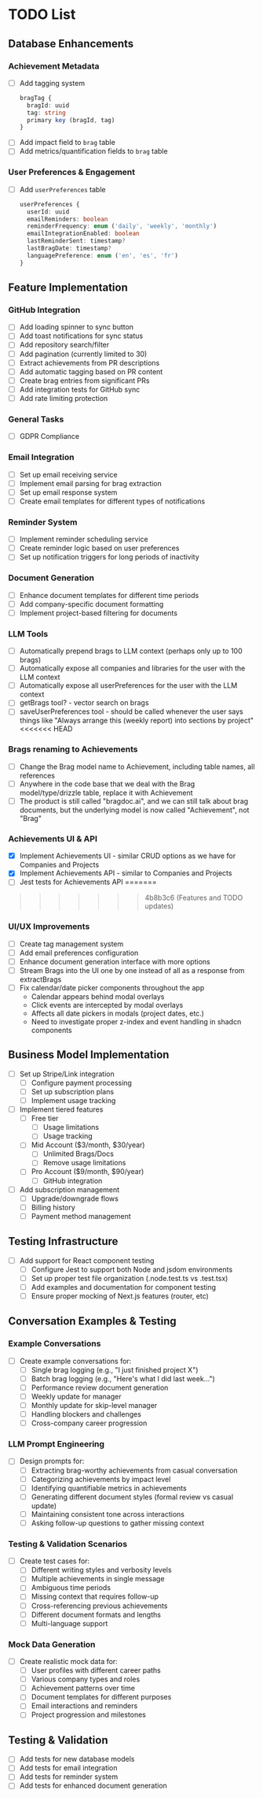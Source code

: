 # TODO List

## Database Enhancements

### Achievement Metadata
- [ ] Add tagging system
  ```typescript
  bragTag {
    bragId: uuid
    tag: string
    primary key (bragId, tag)
  }
  ```
- [ ] Add impact field to `brag` table
- [ ] Add metrics/quantification fields to `brag` table

### User Preferences & Engagement
- [ ] Add `userPreferences` table
  ```typescript
  userPreferences {
    userId: uuid
    emailReminders: boolean
    reminderFrequency: enum ('daily', 'weekly', 'monthly')
    emailIntegrationEnabled: boolean
    lastReminderSent: timestamp?
    lastBragDate: timestamp?
    languagePreference: enum ('en', 'es', 'fr')
  }
  ```

## Feature Implementation 

### GitHub Integration
- [ ] Add loading spinner to sync button
- [ ] Add toast notifications for sync status
- [ ] Add repository search/filter
- [ ] Add pagination (currently limited to 30)
- [ ] Extract achievements from PR descriptions
- [ ] Add automatic tagging based on PR content
- [ ] Create brag entries from significant PRs
- [ ] Add integration tests for GitHub sync
- [ ] Add rate limiting protection

### General Tasks
- [ ] GDPR Compliance

### Email Integration
- [ ] Set up email receiving service
- [ ] Implement email parsing for brag extraction
- [ ] Set up email response system
- [ ] Create email templates for different types of notifications

### Reminder System
- [ ] Implement reminder scheduling service
- [ ] Create reminder logic based on user preferences
- [ ] Set up notification triggers for long periods of inactivity

### Document Generation
- [ ] Enhance document templates for different time periods
- [ ] Add company-specific document formatting
- [ ] Implement project-based filtering for documents

### LLM Tools
- [ ] Automatically prepend brags to LLM context (perhaps only up to 100 brags)
- [ ] Automatically expose all companies and libraries for the user with the LLM context
- [ ] Automatically expose all userPreferences for the user with the LLM context
- [ ] getBrags tool? - vector search on brags
- [ ] saveUserPreferences tool - should be called whenever the user says things like "Always arrange this (weekly report) into sections by project"
<<<<<<< HEAD

### Brags renaming to Achievements
- [ ] Change the Brag model name to Achievement, including table names, all references
- [ ] Anywhere in the code base that we deal with the Brag model/type/drizzle table, replace it with Achievement
- [ ] The product is still called "bragdoc.ai", and we can still talk about brag documents, but the underlying model is now called "Achievement", not "Brag"
 
### Achievements UI & API
- [x] Implement Achievements UI - similar CRUD options as we have for Companies and Projects
- [x] Implement Achievements API - similar to Companies and Projects
- [ ] Jest tests for Achievements API
=======
>>>>>>> 4b8b3c6 (Features and TODO updates)

### UI/UX Improvements
- [ ] Create tag management system
- [ ] Add email preferences configuration
- [ ] Enhance document generation interface with more options
- [ ] Stream Brags into the UI one by one instead of all as a response from extractBrags
- [ ] Fix calendar/date picker components throughout the app
  - Calendar appears behind modal overlays
  - Click events are intercepted by modal overlays
  - Affects all date pickers in modals (project dates, etc.)
  - Need to investigate proper z-index and event handling in shadcn components

## Business Model Implementation
- [ ] Set up Stripe/Link integration
  - [ ] Configure payment processing
  - [ ] Set up subscription plans
  - [ ] Implement usage tracking
- [ ] Implement tiered features
  - [ ] Free tier
    - [ ] Usage limitations
    - [ ] Usage tracking
  - [ ] Mid Account ($3/month, $30/year)
    - [ ] Unlimited Brags/Docs
    - [ ] Remove usage limitations
  - [ ] Pro Account ($9/month, $90/year)
    - [ ] GitHub integration
- [ ] Add subscription management
  - [ ] Upgrade/downgrade flows
  - [ ] Billing history
  - [ ] Payment method management

## Testing Infrastructure
- [ ] Add support for React component testing
  - [ ] Configure Jest to support both Node and jsdom environments
  - [ ] Set up proper test file organization (.node.test.ts vs .test.tsx)
  - [ ] Add examples and documentation for component testing
  - [ ] Ensure proper mocking of Next.js features (router, etc)

## Conversation Examples & Testing

### Example Conversations
- [ ] Create example conversations for:
  - [ ] Single brag logging (e.g., "I just finished project X")
  - [ ] Batch brag logging (e.g., "Here's what I did last week...")
  - [ ] Performance review document generation
  - [ ] Weekly update for manager
  - [ ] Monthly update for skip-level manager
  - [ ] Handling blockers and challenges
  - [ ] Cross-company career progression

### LLM Prompt Engineering
- [ ] Design prompts for:
  - [ ] Extracting brag-worthy achievements from casual conversation
  - [ ] Categorizing achievements by impact level
  - [ ] Identifying quantifiable metrics in achievements
  - [ ] Generating different document styles (formal review vs casual update)
  - [ ] Maintaining consistent tone across interactions
  - [ ] Asking follow-up questions to gather missing context

### Testing & Validation Scenarios
- [ ] Create test cases for:
  - [ ] Different writing styles and verbosity levels
  - [ ] Multiple achievements in single message
  - [ ] Ambiguous time periods
  - [ ] Missing context that requires follow-up
  - [ ] Cross-referencing previous achievements
  - [ ] Different document formats and lengths
  - [ ] Multi-language support

### Mock Data Generation
- [ ] Create realistic mock data for:
  - [ ] User profiles with different career paths
  - [ ] Various company types and roles
  - [ ] Achievement patterns over time
  - [ ] Document templates for different purposes
  - [ ] Email interactions and reminders
  - [ ] Project progression and milestones

## Testing & Validation
- [ ] Add tests for new database models
- [ ] Add tests for email integration
- [ ] Add tests for reminder system
- [ ] Add tests for enhanced document generation
